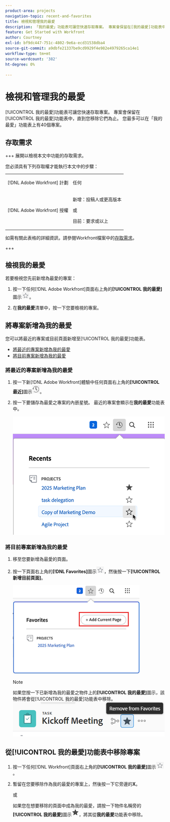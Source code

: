 ```yaml
---
product-area: projects
navigation-topic: recent-and-favorites
title: 檢視和管理我的最愛
description: 「我的最愛」功能表可讓您快速存取專案。 專案會保留在[我的最愛]功能表中，直到您將其移除為止。 您最多可以在「我的最愛」功能表上有40個專案。
feature: Get Started with Workfront
author: Courtney
exl-id: bf9dc447-751c-4802-9e6a-ecd31538dba4
source-git-commit: a9dbfe21337be9cd9929f4e982e4979265ca14e1
workflow-type: tm+mt
source-wordcount: '382'
ht-degree: 0%

---
```


# 檢視和管理我的最愛

<!-- Audited: 5/2025 -->

[!UICONTROL 我的最愛]功能表可讓您快速存取專案。 專案會保留在[!UICONTROL 我的最愛]功能表中，直到您移除它們為止。 您最多可以在「我的最愛」功能表上有40個專案。

## 存取需求

+++ 展開以檢視本文中功能的存取需求。

您必須具有下列存取權才能執行本文中的步驟：

<table style="table-layout:auto"> 
 <col> 
 </col> 
 <col> 
 </col> 
 <tbody> 
  <tr> 
   <td role="rowheader">[!DNL Adobe Workfront] 計劃</td> 
   <td> <p>任何</p> </td> 
  </tr> 
  <tr> 
   <td role="rowheader">[!DNL Adobe Workfront] 授權</td> 
   <td> <p>
      <p>新增：投稿人或更高版本<p>
      <p>或</p>
      <p>目前：要求或以上</p> </td> 
  </tr> 
 </tbody> 
</table>

如需有關此表格的詳細資訊，請參閱Workfront檔案中的[存取需求](/help/quicksilver/administration-and-setup/add-users/access-levels-and-object-permissions/access-level-requirements-in-documentation.md)。

+++

## 檢視我的最愛

若要檢視您先前新增為最愛的專案：

1. 按一下任何[!DNL Adobe Workfront]頁面右上角的&#x200B;**[!UICONTROL 我的最愛]**&#x200B;圖示![我的最愛圖示](assets/favorites-icon.png)。

1. 在&#x200B;**我的最愛**&#x200B;清單中，按一下您要檢視的專案。

## 將專案新增為我的最愛

您可以將最近的專案或目前頁面新增至[!UICONTROL 我的最愛]功能表。

* [將最近的專案新增為我的最愛](#add-recent-items-as-a-favorite)
* [將目前專案新增為我的最愛](#add-the-current-item-as-a-favorite)

### 將最近的專案新增為我的最愛

1. 按一下新[!DNL Adobe Workfront]體驗中任何頁面右上角的&#x200B;**[!UICONTROL 最近]**&#x200B;圖示![最近](assets/recents-icon-40x43.png)。
1. 按一下要儲存為最愛之專案的內嵌星號。 最近的專案會顯示在&#x200B;**我的最愛**&#x200B;功能表中。

   ![最愛最近專案](assets/recents-section.png)

### 將目前專案新增為我的最愛

1. 移至您要新增為最愛的頁面。
1. 按一下頁面右上角的&#x200B;**[!DNL Favorites]**&#x200B;圖示![我的最愛](assets/favorites-icon.png)，然後按一下&#x200B;**[!UICONTROL 新增目前頁面]**。

   ![將目前頁面新增至我的最愛](assets/add-current-page.png)

   >[!NOTE]
   >
   >如果您按一下已新增為我的最愛之物件上的&#x200B;**[!UICONTROL 我的最愛]**&#x200B;圖示，該物件將會從[!UICONTROL 我的最愛]功能表中移除。\
   >![從我的最愛移除](assets/nwe-remove-from-favorites-350x52.png)

## 從[!UICONTROL 我的最愛]功能表中移除專案

1. 按一下任何[!DNL Workfront]頁面右上角的&#x200B;**[!UICONTROL 我的最愛]**&#x200B;圖示![我的最愛圖示](assets/favorites-icon.png)。

1. 暫留在您要移除作為我的最愛的專案上，然後按一下它旁邊的&#x200B;**X**。

   或

   如果您在想要移除的頁面中成為我的最愛，請按一下物件名稱旁的&#x200B;**[!UICONTROL 我的最愛]**&#x200B;圖示![我的最愛圖示](assets/remove-favorite-icon.png)，將其從&#x200B;**我的最愛**&#x200B;功能表中移除。
